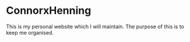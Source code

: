 # ConnorxHenning
This is my personal website which I will maintain. The purpose of this is to keep me organised.
